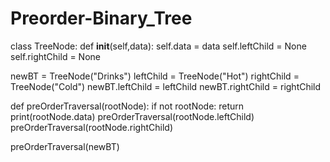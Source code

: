 # Preorder-Binary_Tree
class TreeNode:
    def __init__(self,data):
        self.data = data 
        self.leftChild = None
        self.rightChild = None
        
newBT = TreeNode("Drinks")
leftChild = TreeNode("Hot")
rightChild = TreeNode("Cold")
newBT.leftChild  = leftChild
newBT.rightChild = rightChild

def preOrderTraversal(rootNode):
    if not rootNode:
        return
    print(rootNode.data)
    preOrderTraversal(rootNode.leftChild)
    preOrderTraversal(rootNode.rightChild)
    
preOrderTraversal(newBT)
    
